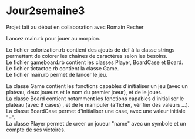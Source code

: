 # Jour2semaine3

Projet fait au début en collaboration avec Romain Recher

Lancez main.rb pour jouer au morpion.

Le fichier colorization.rb contient des ajouts de def à la classe strings permettant de colorer les chaines de caractères selon les besoins.</br>
Le fichier gameboard.rb contient les classes Player, BoardCase et Board.</br>
Le fichier tictactoe.rb contient la classe Game.</br>
Le fichier main.rb permet de lancer le jeu.</br>

La classe Game contient les fonctions capables d'initialiser un jeu (avec un plateau, deux joueurs et le nom du premier joeur), et de le jouer.</br>
La classe Board contient notamment les fonctions capables d'initialiser le plateau (avec 9 cases) , et de le manipuler (afficher, vérifier des valeurs ...).</br>
La classe BoardCase permet d'initialiser une case, avec une valeur initiale "=".</br>
La classe Player permet de creer un joueur "name" avec un symbole et un compte de ses victoires.</br>